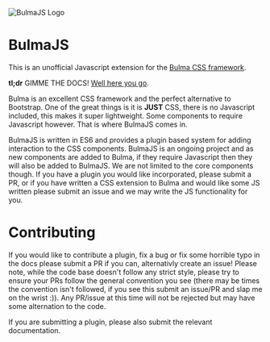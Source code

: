 ![BulmaJS Logo](https://github.com/VizuaaLOG/BulmaJS/blob/master/docs/assets/images/bulmajs-logo.png)

BulmaJS
========
This is an unofficial Javascript extension for the [Bulma CSS framework](http://bulma.io).

**tl;dr**
GIMME THE DOCS! [Well here you go](https://vizuaalog.github.io/BulmaJS/).

Bulma is an excellent CSS framework and the perfect alternative to Bootstrap. One of the great things is it is **JUST** CSS, there is no Javascript included, this makes it super lightweight. Some components to require Javascript however. That is where BulmaJS comes in.

BulmaJS is written in ES6 and provides a plugin based system for adding interaction to the CSS components. BulmaJS is an ongoing project and as new components are added to Bulma, if they require Javascript then they will also be added to BulmaJS. We are not limited to the core components though. If you have a plugin you would like incorporated, please submit a PR, or if you have written a CSS extension to Bulma and would like some JS written please submit an issue and we may write the JS functionality for you.

# Contributing
If you would like to contribute a plugin, fix a bug or fix some horrible typo in the docs please submit a PR if you can, alternativly create an issue! Please note, while the code base doesn't follow any strict style, please try to ensure your PRs follow the general convention you see (there may be times the convention isn't followed, if you see this submit an issue/PR and slap me on the wrist :)). Any PR/issue at this time will not be rejected but may have some alternation to the code.

If you are submitting a plugin, please also submit the relevant documentation.
